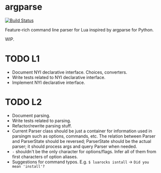 argparse
=========

[![Build Status](https://travis-ci.org/mpeterv/argparse.png?branch=master)](https://travis-ci.org/mpeterv/argparse)

Feature-rich command line parser for Lua inspired by argparse for Python. 

WIP. 

TODO L1
=======

* Document NYI declarative interface. Choices, converters. 
* Write tests related to NYI declarative interface. 
* Implement NYI declarative interface. 

TODO L2
=======

* Document parsing. 
* Write tests related to parsing. 
* Refactor/rewrite parsing stuff. 
* Current Parser class should be just a container for information used in parsingm such as options, commands, etc. The relation between Parser and ParserState should be reversed; ParserState should be the actual parser; it should process args and query Parser when needed. 
* `-` shouldn't be the only character for options/flags. Infer all of them from first characters of option aliases. 
* Suggestions for command typos. E.g. `$ luarocks isntall` -> `Did you mean 'install'?`
